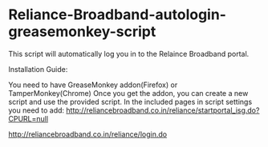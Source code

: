 # Reliance-Broadband-autologin-greasemonkey-script

This script will automatically log you in to the Relaince Broadband portal.

Installation Guide:

You need to have GreaseMonkey addon(Firefox) or TamperMonkey(Chrome)
Once you get the addon, you can create a new script and use the provided script.
In the included pages in script settings you need to add:
http://reliancebroadband.co.in/reliance/startportal_isg.do?CPURL=null

http://reliancebroadband.co.in/reliance/login.do
